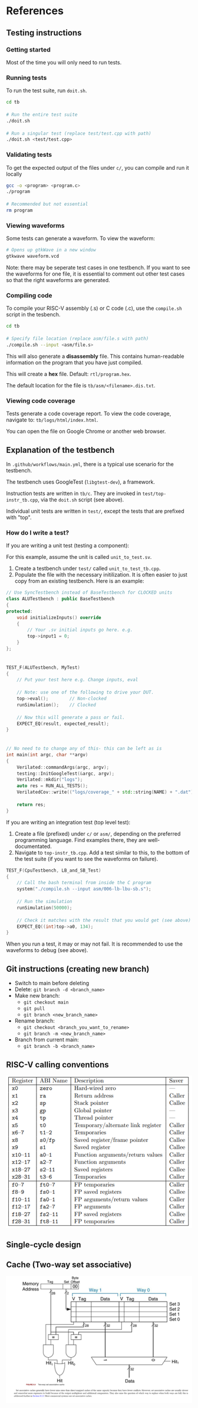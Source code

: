 # References

## Testing instructions

### Getting started

Most of the time you will only need to run tests.

### Running tests

To run the test suite, run `doit.sh`.

```bash
cd tb

# Run the entire test suite
./doit.sh                   

# Run a singular test (replace test/test.cpp with path)
./doit.sh <test/test.cpp>   
```

### Validating tests

To get the expected output of the files under `c/`, you can compile and run it
locally

```bash
gcc -o <program> <program.c>
./program

# Recommended but not essential
rm program
```

### Viewing waveforms

Some tests can generate a waveform. To view the waveform:

```bash
# Opens up gtkWave in a new window
gtkwave waveform.vcd
```

Note: there may be seperate test cases in one testbench. If you want to see the
waveforms for one file, it is essential to comment out other test cases so that
the right waveforms are generated.

### Compiling code

To compile your RISC-V assembly (.s) or C code (.c), use the `compile.sh` 
script in the tesbench.

```bash
cd tb

# Specify file location (replace asm/file.s with path)
./compile.sh --input <asm/file.s>
```

This will also generate a **disassembly** file. This contains human-readable 
information on the program that you have just compiled.

This will create a **hex** file. Default: `rtl/program.hex`.

The default location for the file is `tb/asm/<filename>.dis.txt`.

### Viewing code coverage

Tests generate a code coverage report. To view the code coverage,
navigate to: `tb/logs/html/index.html`.

You can open the file on Google Chrome or another web browser.

## Explanation of the testbench

In `.github/workflows/main.yml`, there is a typical use scenario for the
testbench.

The testbench uses GoogleTest (`libgtest-dev`), a framework.

Instruction tests are written in `tb/c`. They are invoked in 
`test/top-instr_tb.cpp`, via the `doit.sh` script (see above).

Individual unit tests are written in `test/`, except the tests that are 
prefixed with "top". 

### How do I write a test?

If you are writing a unit test (testing a component):

For this example, assume the unit is called `unit_to_test.sv`.

1. Create a testbench under `test/` called `unit_to_test_tb.cpp`.
2. Populate the file with the necessary initilization. It is often
easier to just copy from an existing testbench. Here is an example:

```cpp
// Use SyncTestbench instead of BaseTestbench for CLOCKED units 
class ALUTestbench : public BaseTestbench
{
protected:
    void initializeInputs() override
    {
        // Your .sv initial inputs go here. e.g.
        top->input1 = 0;      
    }
};


TEST_F(ALUTestbench, MyTest)
{
    // Put your test here e.g. Change inputs, eval 
    
    // Note: use one of the following to drive your DUT.
    top->eval();        // Non-clocked 
    runSimulation();    // Clocked

    // Now this will generate a pass or fail.
    EXPECT_EQ(result, expected_result);
}


// No need to to change any of this- this can be left as is
int main(int argc, char **argv)
{
    Verilated::commandArgs(argc, argv);
    testing::InitGoogleTest(&argc, argv);
    Verilated::mkdir("logs");
    auto res = RUN_ALL_TESTS();
    VerilatedCov::write(("logs/coverage_" + std::string(NAME) + ".dat").c_str());

    return res;
}

```

If you are writing an integration test (top level test):

1. Create a file (prefixed) under `c/` or `asm/`, depending on the preferred
programming language. Find examples there, they are well-documentated.
2. Navigate to `top-instr_tb.cpp`. Add a test similar to this, to the bottom
of the test suite (if you want to see the waveforms on failure).

```cpp
TEST_F(CpuTestbench, LB_and_SB_Test)
{
    // Call the bash terminal from inside the C program
    system("./compile.sh --input asm/006-lb-lbu-sb.s");
    
    // Run the simulation
    runSimulation(50000);
    
    // Check it matches with the result that you would get (see above)
    EXPECT_EQ((int)top->a0, 134);
}
```

When you run a test, it may or may not fail. It is recommended to use the
waveforms to debug (see above).


## Git instructions (creating new branch)
- Switch to main before deleting
- Delete: `git branch -d <branch_name>`
- Make new branch:
  - `git checkout main`
  - `git pull`
  - `git branch <new_branch_name>`
- Rename branch:
  - `git checkout <branch_you_want_to_rename>`
  - `git branch -m <new_branch_name>`
- Branch from current main:
  - `git branch -b <branch_name>`

## RISC-V calling conventions
![Alt text](../images/calling_convention.png)

## Single-cycle design

## Cache (Two-way set associative)
![Alt text](<../images/cache.png>)